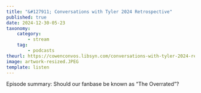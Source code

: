 ```yaml
---
title: "&#127911; Conversations with Tyler 2024 Retrospective"
published: true
date: 2024-12-30-05-23
taxonomy:
    category:
        - stream
    tag:
        - podcasts
theurl: https://cowenconvos.libsyn.com/conversations-with-tyler-2024-retrospective
image: artwork-resized.JPEG
template: listen
---
```


Episode summary: Should our fanbase be known as &ldquo;The Overrated&rdquo;?
